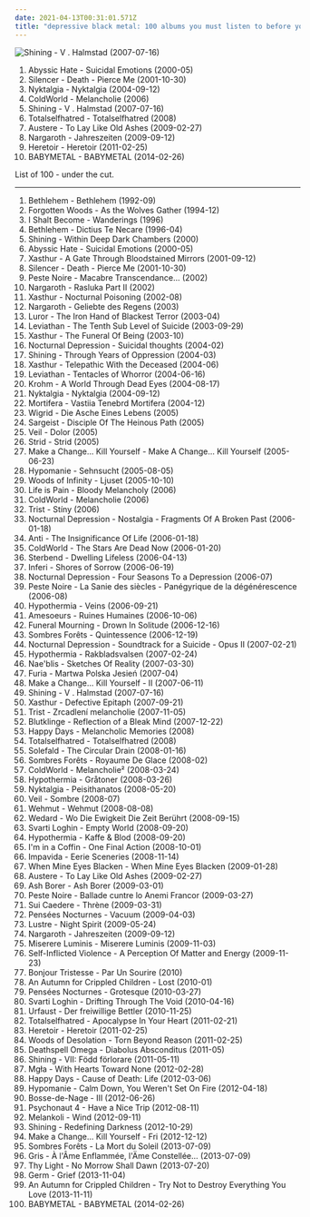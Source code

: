 ```yaml
---
date: 2021-04-13T00:31:01.571Z
title: "depressive black metal: 100 albums you must listen to before you die"
---
```

![Shining - V . Halmstad (2007-07-16)](http://coverartarchive.org/release/28fce600-501b-4543-babc-14fcb5178a34/1992473010-500.jpg "Shining - V . Halmstad (2007-07-16)")
<ol class="albums">
<li data-cover="https://img.discogs.com/cWtBne1SnFguR7PaInwdMQ9mb3E=/fit-in/600x600/filters:strip_icc():format(jpeg):mode_rgb():quality(90)/discogs-images/R-367820-1283859229.jpeg.jpg" data-tags="black metal, depressive black metal" role="button">Abyssic Hate - Suicidal Emotions (2000-05)</li>
<li data-cover="http://coverartarchive.org/release/ba6b23a4-01e1-4f26-ba66-8dc59cf9f0c8/20616059112-500.jpg" data-tags="suicidal black metal, black metal, depressive black metal" role="button">Silencer - Death - Pierce Me (2001-10-30)</li>
<li data-cover="http://coverartarchive.org/release/808c9701-9d22-4650-b0a7-f236541c4864/2705189406-500.jpg" data-tags="depressive black metal" role="button">Nyktalgia - Nyktalgia (2004-09-12)</li>
<li data-cover="http://coverartarchive.org/release/f5fb1cf8-e46f-4a68-91f0-7efee60e6784/16794185008-500.jpg" data-tags="black metal" role="button">ColdWorld - Melancholie (2006)</li>
<li data-cover="http://coverartarchive.org/release/28fce600-501b-4543-babc-14fcb5178a34/1992473010-500.jpg" data-tags="black metal, depressive black metal" role="button">Shining - V . Halmstad (2007-07-16)</li>
<li data-cover="https://img.discogs.com/IVh9pHm57KQcB7m1WHRBEHs-J-4=/fit-in/600x528/filters:strip_icc():format(jpeg):mode_rgb():quality(90)/discogs-images/R-1853342-1255902170.jpeg.jpg" data-tags="black metal, depressive black metal" role="button">Totalselfhatred - Totalselfhatred (2008)</li>
<li data-cover="http://coverartarchive.org/release/92c34ee4-6b01-44e8-b63f-00197cf20ef5/952615466-500.jpg" data-tags="depressive black metal, black metal, atmospheric black metal" role="button">Austere - To Lay Like Old Ashes (2009-02-27)</li>
<li data-cover="https://img.discogs.com/B6537l7x3rRHIRKlMiQeirnsTjY=/fit-in/299x300/filters:strip_icc():format(jpeg):mode_rgb():quality(90)/discogs-images/R-2088792-1263331228.jpeg.jpg" data-tags="german, depressive black metal, god tier, christmas black metal, black metal ice cream truck, happy black metal, vntrve, eternal creations of infinite grandeur, black metal ice cream truck song, black reggaeton" role="button">Nargaroth - Jahreszeiten (2009-09-12)</li>
<li data-cover="http://coverartarchive.org/release/1d1b7572-9915-40e9-997d-5d9c004bc867/17075409844-500.jpg" data-tags="atmospheric black metal, depressive black metal, black metal" role="button">Heretoir - Heretoir (2011-02-25)</li>
<li data-cover="http://coverartarchive.org/release/e5c0f2cc-692c-46e2-af7d-4404c95e1550/6434003625-500.jpg" data-tags="metal, j-pop, kawaii metal" role="button">BABYMETAL - BABYMETAL (2014-02-26)</li>
</ol>
List of 100 - under the cut.
<!-- more -->

_________________

<ol class="albums">
<li data-cover="https://via.placeholder.com/450" data-tags="black metal" role="button">
Bethlehem - Bethlehem (1992-09)
</li>
<li data-cover="http://coverartarchive.org/release/46424e1a-57d9-42fb-b48b-f42ac7dc05f9/5448127715-500.jpg" data-tags="black metal, depressive black metal, true norwegian black metal" role="button">
Forgotten Woods - As the Wolves Gather (1994-12)
</li>
<li data-cover="http://coverartarchive.org/release/da82d909-87f8-498e-a19d-715ec3942506/9995860894-500.jpg" data-tags="black metal" role="button">
I Shalt Become - Wanderings (1996)
</li>
<li data-cover="http://coverartarchive.org/release/da9861fc-fcfb-4f45-a7a2-8ab337c30fae/7824358646-500.jpg" data-tags="black metal, dark metal" role="button">
Bethlehem - Dictius Te Necare (1996-04)
</li>
<li data-cover="http://coverartarchive.org/release/3eb01aff-97b6-4395-a712-5bcc5c4b7e4b/2722098213-500.jpg" data-tags="depressive black metal, black metal" role="button">
Shining - Within Deep Dark Chambers (2000)
</li>
<li data-cover="https://img.discogs.com/cWtBne1SnFguR7PaInwdMQ9mb3E=/fit-in/600x600/filters:strip_icc():format(jpeg):mode_rgb():quality(90)/discogs-images/R-367820-1283859229.jpeg.jpg" data-tags="black metal, depressive black metal" role="button">
Abyssic Hate - Suicidal Emotions (2000-05)
</li>
<li data-cover="https://img.discogs.com/rvv8xj6g4wUPoUZUeVWXygpekag=/fit-in/600x586/filters:strip_icc():format(jpeg):mode_rgb():quality(90)/discogs-images/R-585561-1428559166-4314.jpeg.jpg" data-tags="black metal" role="button">
Xasthur - A Gate Through Bloodstained Mirrors (2001-09-12)
</li>
<li data-cover="http://coverartarchive.org/release/ba6b23a4-01e1-4f26-ba66-8dc59cf9f0c8/20616059112-500.jpg" data-tags="suicidal black metal, black metal, depressive black metal" role="button">
Silencer - Death - Pierce Me (2001-10-30)
</li>
<li data-cover="http://coverartarchive.org/release/60cd814e-242b-4a15-b6dc-f9b3192ff394/10324709684-500.jpg" data-tags="black metal, depressive black metal, french black metal" role="button">
Peste Noire - Macabre Transcendance... (2002)
</li>
<li data-cover="http://coverartarchive.org/release/bb2561bb-fd7a-4c9f-aaf5-ddc0512fbc2a/2248935299-500.jpg" data-tags="black metal" role="button">
Nargaroth - Rasluka Part II (2002)
</li>
<li data-cover="http://coverartarchive.org/release/aac39768-cf0e-40e8-987a-a0afdf6cce4d/1644186662-500.jpg" data-tags="black metal" role="button">
Xasthur - Nocturnal Poisoning (2002-08)
</li>
<li data-cover="http://coverartarchive.org/release/ae39c67c-7703-4151-a365-993a1c315123/2704373752-500.jpg" data-tags="black metal, depressive black metal" role="button">
Nargaroth - Geliebte des Regens (2003)
</li>
<li data-cover="http://coverartarchive.org/release/9398f7be-b844-445d-b20f-940f362788a0/2696004207-500.jpg" data-tags="black metal, depressive black metal" role="button">
Luror - The Iron Hand of Blackest Terror (2003-04)
</li>
<li data-cover="https://img.discogs.com/i0kIyRY1sOnQ3M3_ACfyO11jrUI=/fit-in/600x600/filters:strip_icc():format(jpeg):mode_rgb():quality(90)/discogs-images/R-12192914-1530192983-6199.jpeg.jpg" data-tags="black metal" role="button">
Leviathan - The Tenth Sub Level of Suicide (2003-09-29)
</li>
<li data-cover="https://img.discogs.com/_3hFKVUwAfwC5BiZFqMERtbON5w=/fit-in/600x433/filters:strip_icc():format(jpeg):mode_rgb():quality(90)/discogs-images/R-14662377-1585363259-7048.jpeg.jpg" data-tags="black metal, suicidal black metal" role="button">
Xasthur - The Funeral Of Being (2003-10)
</li>
<li data-cover="http://coverartarchive.org/release/3c95923f-a47f-426b-bb1b-b58507d5ac53/10262856373-500.jpg" data-tags="black metal, suicidal black metal, depressive black metal, depressive suicidal black metal" role="button">
Nocturnal Depression - Suicidal thoughts (2004-02)
</li>
<li data-cover="http://coverartarchive.org/release/6f914ae1-6c0c-4e85-9c75-2826f1acef8b/24346761848-500.jpg" data-tags="black metal, soundtrack for my suicide" role="button">
Shining - Through Years of Oppression (2004-03)
</li>
<li data-cover="http://coverartarchive.org/release/bb36ae6a-88dd-45d7-8e3f-46706708d220/1644198280-500.jpg" data-tags="black metal" role="button">
Xasthur - Telepathic With the Deceased (2004-06)
</li>
<li data-cover="https://img.discogs.com/QvneiqubICzCE-uSI_JOBvWlqUA=/fit-in/600x588/filters:strip_icc():format(jpeg):mode_rgb():quality(90)/discogs-images/R-12449218-1536648174-9671.jpeg.jpg" data-tags="black metal" role="button">
Leviathan - Tentacles of Whorror (2004-06-16)
</li>
<li data-cover="http://coverartarchive.org/release/4cdb0d3c-a3f9-474e-b6eb-7c934dea634e/5910625567-500.jpg" data-tags="black metal, suicidal black metal" role="button">
Krohm - A World Through Dead Eyes (2004-08-17)
</li>
<li data-cover="http://coverartarchive.org/release/808c9701-9d22-4650-b0a7-f236541c4864/2705189406-500.jpg" data-tags="depressive black metal" role="button">
Nyktalgia - Nyktalgia (2004-09-12)
</li>
<li data-cover="http://coverartarchive.org/release/178d4ed8-ab44-456b-8c56-a8736e8e9ae9/2903015576-500.jpg" data-tags="depressive black metal" role="button">
Mortifera - Vastiia Tenebrd Mortifera (2004-12)
</li>
<li data-cover="http://coverartarchive.org/release/48e5d0d7-4d51-483f-b3a4-7c033ee713ee/2728088650-500.jpg" data-tags="depressive black metal" role="button">
Wigrid - Die Asche Eines Lebens (2005)
</li>
<li data-cover="https://via.placeholder.com/450" data-tags="black metal" role="button">
Sargeist - Disciple Of The Heinous Path (2005)
</li>
<li data-cover="https://img.discogs.com/NBzDlvykUjfNtR2oqfrNxA1Q_i4=/fit-in/485x486/filters:strip_icc():format(jpeg):mode_rgb():quality(90)/discogs-images/R-1096299-1191748856.jpeg.jpg" data-tags="atmospheric black metal, depressive black metal, black metal" role="button">
Veil - Dolor (2005)
</li>
<li data-cover="https://img.discogs.com/uKtmNQ6fx9K2W90T2e_AGmmob4U=/fit-in/600x600/filters:strip_icc():format(jpeg):mode_rgb():quality(90)/discogs-images/R-1383109-1466835134-7529.png.jpg" data-tags="black metal" role="button">
Strid - Strid (2005)
</li>
<li data-cover="http://coverartarchive.org/release/aac28293-397c-39c6-9080-f2d12f8f4a57/1051029348-500.jpg" data-tags="depressive black metal" role="button">
Make a Change... Kill Yourself - Make A Change... Kill Yourself (2005-06-23)
</li>
<li data-cover="https://img.discogs.com/VoNFzBQgLnKTx3DR65qisBLXCkU=/fit-in/500x500/filters:strip_icc():format(jpeg):mode_rgb():quality(90)/discogs-images/R-1423767-1307175961.jpeg.jpg" data-tags="female vocal, depressive black metal" role="button">
Hypomanie - Sehnsucht (2005-08-05)
</li>
<li data-cover="https://img.discogs.com/zvAFtFmy_e_YQYTVv4ZpCmMupqI=/fit-in/444x444/filters:strip_icc():format(jpeg):mode_rgb():quality(90)/discogs-images/R-900364-1358775541-5248.jpeg.jpg" data-tags="depressive black metal, dsbm, swedish black metal" role="button">
Woods of Infinity - Ljuset (2005-10-10)
</li>
<li data-cover="https://img.discogs.com/SliWxj2iy8Y5n12XU_grxv7piKE=/fit-in/476x480/filters:strip_icc():format(jpeg):mode_rgb():quality(90)/discogs-images/R-2697568-1297007420.jpeg.jpg" data-tags="depressive black metal" role="button">
Life is Pain - Bloody Melancholy (2006)
</li>
<li data-cover="http://coverartarchive.org/release/f5fb1cf8-e46f-4a68-91f0-7efee60e6784/16794185008-500.jpg" data-tags="black metal" role="button">
ColdWorld - Melancholie (2006)
</li>
<li data-cover="https://img.discogs.com/cfc9e7fd50d7c9c08931869b95f6849a01d0635d/images/spacer.gif" data-tags="depressive black metal, insikt" role="button">
Trist - Stíny (2006)
</li>
<li data-cover="http://coverartarchive.org/release/b711b3f6-d123-47df-88c0-94b72f92d44e/21369554675-500.jpg" data-tags="black metal" role="button">
Nocturnal Depression - Nostalgia - Fragments Of A Broken Past (2006-01-18)
</li>
<li data-cover="http://coverartarchive.org/release/c9ac485b-23bf-4a27-9e10-c6183e99632d/2430542448-500.jpg" data-tags="black metal" role="button">
Anti - The Insignificance Of Life (2006-01-18)
</li>
<li data-cover="http://coverartarchive.org/release/bca39192-4462-432b-b74f-3ad89468d708/2676421199-500.jpg" data-tags="black metal, depressive black metal" role="button">
ColdWorld - The Stars Are Dead Now (2006-01-20)
</li>
<li data-cover="https://img.discogs.com/eLbAc3FW_pzWf3ZjH4c49MdRQ7U=/fit-in/600x433/filters:strip_icc():format(jpeg):mode_rgb():quality(90)/discogs-images/R-1503483-1555877439-3489.jpeg.jpg" data-tags="black metal, depressive black metal" role="button">
Sterbend - Dwelling Lifeless (2006-04-13)
</li>
<li data-cover="http://coverartarchive.org/release/c68f735b-72a1-4fbb-b316-8c6e60f01165/17883813818-500.jpg" data-tags="depressive black metal" role="button">
Inferi - Shores of Sorrow (2006-06-19)
</li>
<li data-cover="http://coverartarchive.org/release/97ea9e3a-f6fe-4e08-837d-cc3e6425158f/1086922512-500.jpg" data-tags="depressive black metal" role="button">
Nocturnal Depression - Four Seasons To a Depression (2006-07)
</li>
<li data-cover="http://coverartarchive.org/release/17a846de-17d7-4bba-b628-ffecf724d5e1/6237246119-500.jpg" data-tags="black metal" role="button">
Peste Noire - La Sanie des siècles - Panégyrique de la dégénérescence (2006-08)
</li>
<li data-cover="http://coverartarchive.org/release/838c246a-435f-4817-b929-a882f064dfc8/4459201127-500.jpg" data-tags="black metal, depressive black metal" role="button">
Hypothermia - Veins (2006-09-21)
</li>
<li data-cover="http://coverartarchive.org/release/3ff161d1-8512-4a01-8f54-7972761a8ef7/2461378555-500.jpg" data-tags="post-punk, black metal, shoegaze" role="button">
Amesoeurs - Ruines Humaines (2006-10-06)
</li>
<li data-cover="http://coverartarchive.org/release/e15af3f0-b48e-41aa-8961-e00aa4e5ed7b/22397930882-500.jpg" data-tags="funeral doom metal" role="button">
Funeral Mourning - Drown In Solitude (2006-12-16)
</li>
<li data-cover="http://coverartarchive.org/release/44988da9-ffb3-49e0-bfb2-1720d01dabb1/9405511483-500.jpg" data-tags="black metal, depressive black metal" role="button">
Sombres Forêts - Quintessence (2006-12-19)
</li>
<li data-cover="https://img.discogs.com/XUJHX-5Qi7vloYy3o544OecQvhQ=/fit-in/500x500/filters:strip_icc():format(jpeg):mode_rgb():quality(90)/discogs-images/R-2322205-1276843387.jpeg.jpg" data-tags="depressive black metal" role="button">
Nocturnal Depression - Soundtrack for a Suicide - Opus II (2007-02-21)
</li>
<li data-cover="https://img.discogs.com/50sN5JvcXmd0woHkkrykbSb2DZ0=/fit-in/464x600/filters:strip_icc():format(jpeg):mode_rgb():quality(90)/discogs-images/R-1202781-1319566838.jpeg.jpg" data-tags="atmospheric, depressive black metal" role="button">
Hypothermia - Rakbladsvalsen (2007-02-24)
</li>
<li data-cover="http://coverartarchive.org/release/9a711227-cd39-419a-b9c3-d22cab9d720e/22648031688-500.jpg" data-tags="black metal, depressive black metal" role="button">
Nae'blis - Sketches Of Reality (2007-03-30)
</li>
<li data-cover="https://img.discogs.com/khg4HSxbo3bgd2MZMHIz-FMaEf8=/fit-in/567x566/filters:strip_icc():format(jpeg):mode_rgb():quality(90)/discogs-images/R-3060202-1313844545.jpeg.jpg" data-tags="black metal, polish black metal" role="button">
Furia - Martwa Polska Jesień (2007-04)
</li>
<li data-cover="http://coverartarchive.org/release/883f60ff-13e1-352b-b444-044556a077ef/1051071726-500.jpg" data-tags="depressive black metal" role="button">
Make a Change... Kill Yourself - II (2007-06-11)
</li>
<li data-cover="http://coverartarchive.org/release/28fce600-501b-4543-babc-14fcb5178a34/1992473010-500.jpg" data-tags="black metal, depressive black metal" role="button">
Shining - V . Halmstad (2007-07-16)
</li>
<li data-cover="http://coverartarchive.org/release/218cbcd1-697b-47b2-98dd-860f6999056c/1644089497-500.jpg" data-tags="black metal, depressive black metal" role="button">
Xasthur - Defective Epitaph (2007-09-21)
</li>
<li data-cover="https://img.discogs.com/gyD7nSyajlKZPCPaekY4iCKKlRQ=/fit-in/594x600/filters:strip_icc():format(jpeg):mode_rgb():quality(90)/discogs-images/R-1247495-1203550884.jpeg.jpg" data-tags="black metal, depressive black metal, dsbm" role="button">
Trist - Zrcadlení melancholie (2007-11-05)
</li>
<li data-cover="http://coverartarchive.org/release/200d7321-e0b5-4491-8c61-9af4691f4a75/954326067-500.jpg" data-tags="black metal, black, atmospheric black metal, depressive black metal, post-black metal" role="button">
Blutklinge - Reflection of a Bleak Mind (2007-12-22)
</li>
<li data-cover="http://coverartarchive.org/release/70240b0b-a669-48a1-8ab0-671328e8dcb3/22458063533-500.jpg" data-tags="depressive black metal, dsbm" role="button">
Happy Days - Melancholic Memories (2008)
</li>
<li data-cover="https://img.discogs.com/IVh9pHm57KQcB7m1WHRBEHs-J-4=/fit-in/600x528/filters:strip_icc():format(jpeg):mode_rgb():quality(90)/discogs-images/R-1853342-1255902170.jpeg.jpg" data-tags="black metal, depressive black metal" role="button">
Totalselfhatred - Totalselfhatred (2008)
</li>
<li data-cover="http://coverartarchive.org/release/21d08eb3-6b17-40f6-bb7d-2cc67ead9953/14994086924-500.jpg" data-tags="depressive black metal" role="button">
Solefald - The Circular Drain (2008-01-16)
</li>
<li data-cover="http://coverartarchive.org/release/87dd86aa-a18d-401b-b357-a05e61d256ce/1977791433-500.jpg" data-tags="depressive black metal" role="button">
Sombres Forêts - Royaume De Glace (2008-02)
</li>
<li data-cover="http://coverartarchive.org/release/621be699-49e5-4ef6-8674-4a7bdbbcde11/12103423307-500.jpg" data-tags="atmospheric black metal, ambient black metal" role="button">
ColdWorld - Melancholie² (2008-03-24)
</li>
<li data-cover="https://img.discogs.com/uoQuK-UZLgs_8ygQMjbhWmjcS9E=/fit-in/480x480/filters:strip_icc():format(jpeg):mode_rgb():quality(90)/discogs-images/R-1299769-1207628389.jpeg.jpg" data-tags="black metal, atmospheric, atmospheric black metal" role="button">
Hypothermia - Gråtoner (2008-03-26)
</li>
<li data-cover="http://coverartarchive.org/release/5a3d3ce3-23ae-4b4a-9258-2f4fda03bea2/2705215441-500.jpg" data-tags="depressive black metal" role="button">
Nyktalgia - Peisithanatos (2008-05-20)
</li>
<li data-cover="https://img.discogs.com/fwD2FiGndqAI1HHQIZ49qeyLd2Y=/fit-in/499x500/filters:strip_icc():format(jpeg):mode_rgb():quality(90)/discogs-images/R-2335502-1277780164.jpeg.jpg" data-tags="depressive black metal" role="button">
Veil - Sombre (2008-07)
</li>
<li data-cover="https://img.discogs.com/O-9bJN-ggybfgcl7QlDcYPBGlSA=/fit-in/400x400/filters:strip_icc():format(jpeg):mode_rgb():quality(90)/discogs-images/R-2421183-1301939010.jpeg.jpg" data-tags="depressive black metal, german depressive black metal" role="button">
Wehmut - Wehmut (2008-08-08)
</li>
<li data-cover="https://img.discogs.com/7SQ7MogQM3GaSGYaWNDrGyUhzGM=/fit-in/600x538/filters:strip_icc():format(jpeg):mode_rgb():quality(90)/discogs-images/R-1907599-1283994808.jpeg.jpg" data-tags="post-rock, atmospheric, atmospheric black metal, depressive black metal, post-black metal, ohuenno" role="button">
Wedard - Wo Die Ewigkeit Die Zeit Berührt (2008-09-15)
</li>
<li data-cover="http://coverartarchive.org/release/de3d04aa-57d5-48eb-8cb7-c3f95736f6e1/2728287605-500.jpg" data-tags="depressive black metal" role="button">
Svarti Loghin - Empty World (2008-09-20)
</li>
<li data-cover="https://img.discogs.com/c6rPPJ7mQdUs2EasNlARQtLBleY=/fit-in/300x169/filters:strip_icc():format(jpeg):mode_rgb():quality(90)/discogs-images/R-4179949-1357853131-4394.jpeg.jpg" data-tags="black metal, swedish, post-rock, sweden, depressive black metal" role="button">
Hypothermia - Kaffe & Blod (2008-09-20)
</li>
<li data-cover="https://img.discogs.com/BVbh0kxzsg9nE_xvLja2hWGGGBw=/fit-in/600x597/filters:strip_icc():format(jpeg):mode_rgb():quality(90)/discogs-images/R-2697545-1359658329-9303.jpeg.jpg" data-tags="black metal, metal, depressive black metal, dsbm" role="button">
I'm in a Coffin - One Final Action (2008-10-01)
</li>
<li data-cover="https://img.discogs.com/Ywptm6Q77cEe7JBGbMRs-lAHIXY=/fit-in/500x500/filters:strip_icc():format(jpeg):mode_rgb():quality(90)/discogs-images/R-2808388-1337090663-1530.jpeg.jpg" data-tags="black metal, ambient black metal, depressive black metal" role="button">
Impavida - Eerie Sceneries (2008-11-14)
</li>
<li data-cover="http://coverartarchive.org/release/6f40f9fe-fda4-425c-b53a-f3e1906f59aa/1465622415-500.jpg" data-tags="depressive black metal" role="button">
When Mine Eyes Blacken - When Mine Eyes Blacken (2009-01-28)
</li>
<li data-cover="http://coverartarchive.org/release/92c34ee4-6b01-44e8-b63f-00197cf20ef5/952615466-500.jpg" data-tags="depressive black metal, black metal, atmospheric black metal" role="button">
Austere - To Lay Like Old Ashes (2009-02-27)
</li>
<li data-cover="https://img.discogs.com/t--MltUNb-zsDjc3utYbffFtBGw=/fit-in/600x952/filters:strip_icc():format(jpeg):mode_rgb():quality(90)/discogs-images/R-2792581-1432480430-5586.jpeg.jpg" data-tags="atmospheric black metal" role="button">
Ash Borer - Ash Borer (2009-03-01)
</li>
<li data-cover="http://coverartarchive.org/release/1eb43f46-8361-48cd-a4d2-bc4b47430e2c/2198762268-500.jpg" data-tags="black metal" role="button">
Peste Noire - Ballade cuntre lo Anemi Francor (2009-03-27)
</li>
<li data-cover="http://coverartarchive.org/release/ddfbe191-c5f1-4b3f-906d-ef4426a23ed6/15972842762-500.jpg" data-tags="depressive black metal" role="button">
Sui Caedere - Thrène (2009-03-31)
</li>
<li data-cover="http://coverartarchive.org/release/9c3df1a3-c47e-43d5-a582-2f56fd601e44/2712493028-500.jpg" data-tags="black metal" role="button">
Pensées Nocturnes - Vacuum (2009-04-03)
</li>
<li data-cover="http://coverartarchive.org/release/9505617a-f0da-46eb-8a9a-37d0d5c39049/1049981018-500.jpg" data-tags="ambient black metal, atmospheric black metal" role="button">
Lustre - Night Spirit (2009-05-24)
</li>
<li data-cover="https://img.discogs.com/B6537l7x3rRHIRKlMiQeirnsTjY=/fit-in/299x300/filters:strip_icc():format(jpeg):mode_rgb():quality(90)/discogs-images/R-2088792-1263331228.jpeg.jpg" data-tags="german, depressive black metal, god tier, christmas black metal, black metal ice cream truck, happy black metal, vntrve, eternal creations of infinite grandeur, black metal ice cream truck song, black reggaeton" role="button">
Nargaroth - Jahreszeiten (2009-09-12)
</li>
<li data-cover="http://coverartarchive.org/release/405f3251-7431-4f2d-bd27-ea0c6f31a91a/2696739174-500.jpg" data-tags="black metal" role="button">
Miserere Luminis - Miserere Luminis (2009-11-03)
</li>
<li data-cover="http://coverartarchive.org/release/1bc7397e-7894-4b13-a7a6-f89a1cc7bfdc/2721383145-500.jpg" data-tags="atmospheric black metal, depressive black metal" role="button">
Self-Inflicted Violence - A Perception Of Matter and Energy (2009-11-23)
</li>
<li data-cover="http://coverartarchive.org/release/4b133557-e6fd-40d6-932d-6ceb97a0593f/17630507031-500.jpg" data-tags="depressive black metal, suicidal black metal" role="button">
Bonjour Tristesse - Par Un Sourire (2010)
</li>
<li data-cover="http://coverartarchive.org/release/041f63fd-a654-4b4a-9db2-27b39a428dcb/8160723658-500.jpg" data-tags="blackgaze, black metal, atmospheric black metal" role="button">
An Autumn for Crippled Children - Lost (2010-01)
</li>
<li data-cover="https://img.discogs.com/rKf6Z_8TpbThg6XiunREEWjRTBE=/fit-in/600x602/filters:strip_icc():format(jpeg):mode_rgb():quality(90)/discogs-images/R-3218058-1396524863-8801.jpeg.jpg" data-tags="black metal, depressive black metal" role="button">
Pensées Nocturnes - Grotesque (2010-03-27)
</li>
<li data-cover="https://img.discogs.com/cR2ML7EfsGriHX5nOV0qpcVXLsQ=/fit-in/400x400/filters:strip_icc():format(jpeg):mode_rgb():quality(90)/discogs-images/R-2359548-1279451626.jpeg.jpg" data-tags="shoegaze, atmospheric black metal, depressive black metal, melancholic black metal, post-black metal" role="button">
Svarti Loghin - Drifting Through The Void (2010-04-16)
</li>
<li data-cover="https://img.discogs.com/eV-4XCpl_gU3yzq7B62nzSWfaPY=/fit-in/267x267/filters:strip_icc():format(jpeg):mode_rgb():quality(90)/discogs-images/R-2577808-1291371884.jpeg.jpg" data-tags="black metal, atmospheric black metal" role="button">
Urfaust - Der freiwillige Bettler (2010-11-25)
</li>
<li data-cover="http://coverartarchive.org/release/29134711-fd9c-44b0-a738-41b922f5be6c/1465495232-500.jpg" data-tags="black metal" role="button">
Totalselfhatred - Apocalypse In Your Heart (2011-02-21)
</li>
<li data-cover="http://coverartarchive.org/release/1d1b7572-9915-40e9-997d-5d9c004bc867/17075409844-500.jpg" data-tags="atmospheric black metal, depressive black metal, black metal" role="button">
Heretoir - Heretoir (2011-02-25)
</li>
<li data-cover="http://coverartarchive.org/release/1044f46b-31a4-4644-8da6-58c9f06c51ee/4808139766-500.jpg" data-tags="atmospheric black metal" role="button">
Woods of Desolation - Torn Beyond Reason (2011-02-25)
</li>
<li data-cover="http://coverartarchive.org/release/6b08665f-e562-4659-b345-9316d9f9eb83/1969337611-500.jpg" data-tags="black metal, progressive black metal" role="button">
Deathspell Omega - Diabolus Absconditus (2011-05)
</li>
<li data-cover="http://coverartarchive.org/release/14536c9a-c607-4e4e-9cfd-7e591a2cefe3/21671906975-500.jpg" data-tags="black metal" role="button">
Shining - VII: Född förlorare (2011-05-11)
</li>
<li data-cover="http://coverartarchive.org/release/557526dd-b67f-4c5c-ab26-a8049ec4974c/1462842923-500.jpg" data-tags="2012, black metal" role="button">
Mgła - With Hearts Toward None (2012-02-28)
</li>
<li data-cover="https://img.discogs.com/UeFvhC8W0-QJDCnvAyxJFfFjQME=/fit-in/500x500/filters:strip_icc():format(jpeg):mode_rgb():quality(90)/discogs-images/R-3639110-1338460689-5836.jpeg.jpg" data-tags="black metal, depressive black metal" role="button">
Happy Days - Cause of Death: Life (2012-03-06)
</li>
<li data-cover="http://coverartarchive.org/release/1886e102-11fd-4670-8609-4c971ce69372/10651290026-500.jpg" data-tags="shoegaze" role="button">
Hypomanie - Calm Down, You Weren't Set On Fire (2012-04-18)
</li>
<li data-cover="http://coverartarchive.org/release/11be196b-6c1b-4583-93d2-354ccfa85087/25379446565-500.jpg" data-tags="black metal, post-rock, post-metal" role="button">
Bosse-de-Nage - III (2012-06-26)
</li>
<li data-cover="http://coverartarchive.org/release/a3015b31-3b62-4ffa-9184-9fb7bfd39660/2458050739-500.jpg" data-tags="black metal" role="button">
Psychonaut 4 - Have a Nice Trip (2012-08-11)
</li>
<li data-cover="http://coverartarchive.org/release/3816686f-cd52-4bd0-a9ce-df9f246563bf/3935400816-500.jpg" data-tags="ambient black metal, atmospheric black metal, depressive black metal" role="button">
Melankoli - Wind (2012-09-11)
</li>
<li data-cover="http://coverartarchive.org/release/938a75b0-8410-4901-8a6b-9168e8adc5dc/2721666961-500.jpg" data-tags="black metal" role="button">
Shining - Redefining Darkness (2012-10-29)
</li>
<li data-cover="http://coverartarchive.org/release/145ca998-d91c-4719-9133-ab28e2d4d99a/2771604395-500.jpg" data-tags="depressive black metal" role="button">
Make a Change... Kill Yourself - Fri (2012-12-12)
</li>
<li data-cover="http://coverartarchive.org/release/3e406783-ea13-41c7-a893-82aae0a054b7/4355435030-500.jpg" data-tags="depressive black metal" role="button">
Sombres Forêts - La Mort du Soleil (2013-07-09)
</li>
<li data-cover="http://coverartarchive.org/release/f7034305-744c-4e8f-b080-647fd858046b/4355495043-500.jpg" data-tags="atmospheric black metal, depressive black metal" role="button">
Gris - À l'Âme Enflammée, l'Äme Constellée... (2013-07-09)
</li>
<li data-cover="http://coverartarchive.org/release/d26a7d5e-2e6b-464c-afe8-54766cfaeb53/4532270953-500.jpg" data-tags="depressive black metal" role="button">
Thy Light - No Morrow Shall Dawn (2013-07-20)
</li>
<li data-cover="http://coverartarchive.org/release/2f49bf08-88bf-4959-83cb-11f9a7809762/5581646207-500.jpg" data-tags="depressive black metal, post-black metal, blackgaze, god tier, id3" role="button">
Germ - Grief (2013-11-04)
</li>
<li data-cover="http://coverartarchive.org/release/214687ea-d9c7-4be5-8ab1-0b43a54252d6/7552151855-500.jpg" data-tags="black metal" role="button">
An Autumn for Crippled Children - Try Not to Destroy Everything You Love (2013-11-11)
</li>
<li data-cover="http://coverartarchive.org/release/e5c0f2cc-692c-46e2-af7d-4404c95e1550/6434003625-500.jpg" data-tags="metal, j-pop, kawaii metal" role="button">
BABYMETAL - BABYMETAL (2014-02-26)
</li>
</ol>